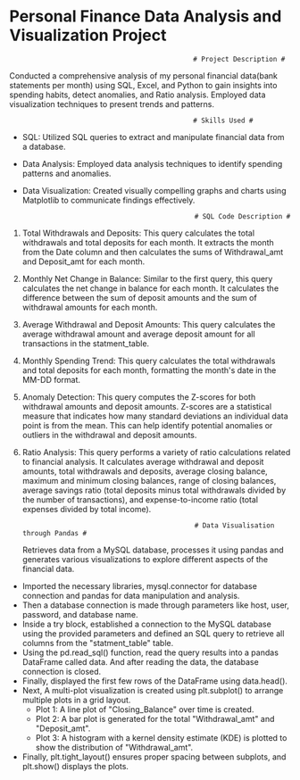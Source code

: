 # Personal Finance Data Analysis and Visualization Project

                                                  # Project Description #
Conducted a comprehensive analysis of my personal financial data(bank statements per month) using SQL, Excel, and Python to gain insights into spending habits, detect anomalies, and Ratio analysis. Employed data visualization techniques to present trends and patterns.

                                                  # Skills Used #
* SQL: Utilized SQL queries to extract and manipulate financial data from a database.
* Data Analysis: Employed data analysis techniques to identify spending patterns and anomalies.
* Data Visualization: Created visually compelling graphs and charts using Matplotlib to communicate findings effectively.

                                                 # SQL Code Description #
1. Total Withdrawals and Deposits: This query calculates the total withdrawals and total deposits for each month. It extracts the month from the Date column and then calculates the sums of Withdrawal_amt and Deposit_amt for each month.
   
2. Monthly Net Change in Balance: Similar to the first query, this query calculates the net change in balance for each month. It calculates the difference between the sum of deposit amounts and the sum of withdrawal amounts for each month.
  
3. Average Withdrawal and Deposit Amounts: This query calculates the average withdrawal amount and average deposit amount for all transactions in the statment_table.
  
4. Monthly Spending Trend: This query calculates the total withdrawals and total deposits for each month, formatting the month's date in the MM-DD format.
  
5. Anomaly Detection: This query computes the Z-scores for both withdrawal amounts and deposit amounts. Z-scores are a statistical measure that indicates how many standard deviations an individual data point is from the mean. This can help identify potential anomalies or outliers in the withdrawal and deposit amounts.
  
6. Ratio Analysis: This query performs a variety of ratio calculations related to financial analysis. It calculates average withdrawal and deposit amounts, total withdrawals and deposits, average closing balance, maximum and minimum closing balances, range of closing balances, average savings ratio (total deposits minus total withdrawals divided by the number of transactions), and expense-to-income ratio (total expenses divided by total income).

                                                  # Data Visualisation through Pandas #

   Retrieves data from a MySQL database, processes it using pandas and generates various visualizations to explore different aspects of the financial data.
   
*  Imported the necessary libraries, mysql.connector for database connection and pandas for data manipulation and analysis.
* Then a database connection is made through parameters like host, user, password, and database name.
* Inside a try block, established a connection to the MySQL database using the provided parameters and defined an SQL query to retrieve all columns from the 
   "statment_table" table.
* Using the pd.read_sql() function, read the query results into a pandas DataFrame called data. And after reading the data, the database connection is closed.
* Finally, displayed the first few rows of the DataFrame using data.head().
* Next, A multi-plot visualization is created using plt.subplot() to arrange multiple plots in a grid layout.
  -  Plot 1: A line plot of "Closing_Balance" over time is created.
  -  Plot 2: A bar plot is generated for the total "Withdrawal_amt" and "Deposit_amt".
  -  Plot 3: A histogram with a kernel density estimate (KDE) is plotted to show the distribution of "Withdrawal_amt".
* Finally, plt.tight_layout() ensures proper spacing between subplots, and plt.show() displays the plots.






